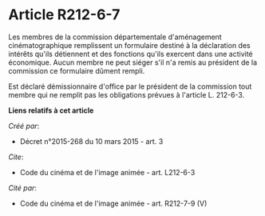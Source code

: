# Article R212-6-7

Les membres de la commission départementale d'aménagement cinématographique remplissent un formulaire destiné à la
déclaration des intérêts qu'ils détiennent et des fonctions qu'ils exercent dans une activité économique. Aucun membre ne
peut siéger s'il n'a remis au président de la commission ce formulaire dûment rempli. 

Est déclaré démissionnaire d'office par le président de la commission tout membre qui ne remplit pas les obligations prévues
à l'article L. 212-6-3.

**Liens relatifs à cet article**

_Créé par_:

  - Décret n°2015-268 du 10 mars 2015 - art. 3

_Cite_:

  - Code du cinéma et de l'image animée - art. L212-6-3

_Cité par_:

  - Code du cinéma et de l'image animée - art. R212-7-9 (V)
